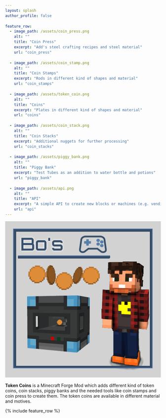 ```yaml
---
layout: splash
author_profile: false

feature_row:
  - image_path: /assets/coin_press.png
    alt: ""
    title: "Coin Press"
    excerpt: "Add's steel crafting recipes and steel material"
    url: "coin_press"

  - image_path: /assets/coin_stamp.png
    alt: ""
    title: "Coin Stamps"
    excerpt: "Rods in different kind of shapes and material"
    url: "coin_stamps"

  - image_path: /assets/token_coin.png
    alt: ""
    title: "Coins"
    excerpt: "Plates in different kind of shapes and material"
    url: "coins"

  - image_path: /assets/coin_stack.png
    alt: ""
    title: "Coin Stacks"
    excerpt: "Additional nuggets for further processing"
    url: "coin_stacks"

  - image_path: /assets/piggy_bank.png
    alt: ""
    title: "Piggy Bank"
    excerpt: "Test Tubes as an addition to water bottle and potions"
    url: "piggy_bank"

  - image_path: /assets/api.png
    alt: ""
    title: "API"
    excerpt: "A simple API to create new blocks or machines (e.g. vending machine) which are using token coin items."
    url: "api"
---
```


![Token Coins][logo]

**Token Coins** is a Minecraft Forge Mod which adds different kind of token coins, coin stacks, piggy banks and the needed tools like
coin stamps and coin press to create them. The token coins are available in different material and motives.

[logo]: assets/logo.png

{% include feature_row %}
